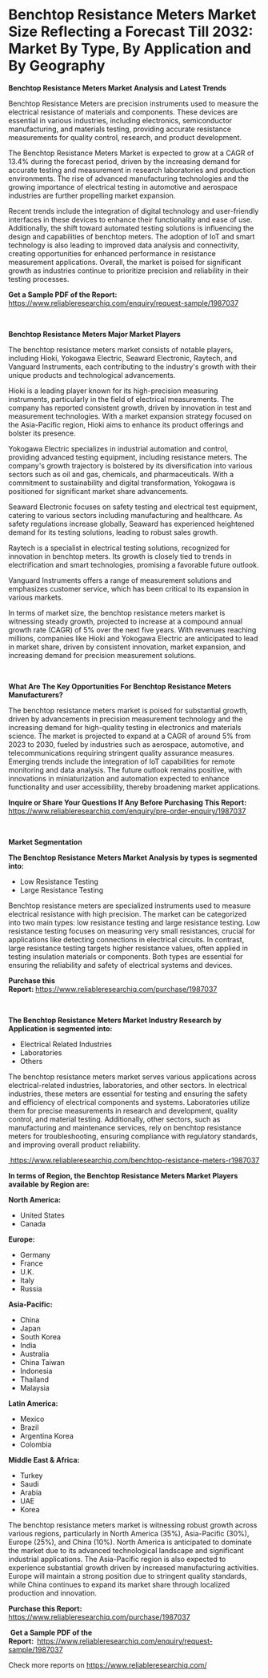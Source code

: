 <p><h1>Benchtop Resistance Meters Market Size Reflecting a Forecast Till 2032: Market By Type, By Application and By Geography</h1></p><p><strong>Benchtop Resistance Meters Market Analysis and Latest Trends</strong></p>
<p><p>Benchtop Resistance Meters are precision instruments used to measure the electrical resistance of materials and components. These devices are essential in various industries, including electronics, semiconductor manufacturing, and materials testing, providing accurate resistance measurements for quality control, research, and product development. </p><p>The Benchtop Resistance Meters Market is expected to grow at a CAGR of 13.4% during the forecast period, driven by the increasing demand for accurate testing and measurement in research laboratories and production environments. The rise of advanced manufacturing technologies and the growing importance of electrical testing in automotive and aerospace industries are further propelling market expansion. </p><p>Recent trends include the integration of digital technology and user-friendly interfaces in these devices to enhance their functionality and ease of use. Additionally, the shift toward automated testing solutions is influencing the design and capabilities of benchtop meters. The adoption of IoT and smart technology is also leading to improved data analysis and connectivity, creating opportunities for enhanced performance in resistance measurement applications. Overall, the market is poised for significant growth as industries continue to prioritize precision and reliability in their testing processes.</p></p>
<p><strong>Get a Sample PDF of the Report:&nbsp;</strong> <a href="https://www.reliableresearchiq.com/enquiry/request-sample/1987037?utm_campaign=2802&utm_medium=2&utm_source=Github&utm_content=ia&utm_term=28022025&utm_id=benchtop-resistance-meters">https://www.reliableresearchiq.com/enquiry/request-sample/1987037</a></p>
<p>&nbsp;</p>
<p><strong>Benchtop Resistance Meters Major Market Players</strong></p>
<p><p>The benchtop resistance meters market consists of notable players, including Hioki, Yokogawa Electric, Seaward Electronic, Raytech, and Vanguard Instruments, each contributing to the industry's growth with their unique products and technological advancements.</p><p>Hioki is a leading player known for its high-precision measuring instruments, particularly in the field of electrical measurements. The company has reported consistent growth, driven by innovation in test and measurement technologies. With a market expansion strategy focused on the Asia-Pacific region, Hioki aims to enhance its product offerings and bolster its presence.</p><p>Yokogawa Electric specializes in industrial automation and control, providing advanced testing equipment, including resistance meters. The company's growth trajectory is bolstered by its diversification into various sectors such as oil and gas, chemicals, and pharmaceuticals. With a commitment to sustainability and digital transformation, Yokogawa is positioned for significant market share advancements.</p><p>Seaward Electronic focuses on safety testing and electrical test equipment, catering to various sectors including manufacturing and healthcare. As safety regulations increase globally, Seaward has experienced heightened demand for its testing solutions, leading to robust sales growth.</p><p>Raytech is a specialist in electrical testing solutions, recognized for innovation in benchtop meters. Its growth is closely tied to trends in electrification and smart technologies, promising a favorable future outlook.</p><p>Vanguard Instruments offers a range of measurement solutions and emphasizes customer service, which has been critical to its expansion in various markets.</p><p>In terms of market size, the benchtop resistance meters market is witnessing steady growth, projected to increase at a compound annual growth rate (CAGR) of 5% over the next five years. With revenues reaching millions, companies like Hioki and Yokogawa Electric are anticipated to lead in market share, driven by consistent innovation, market expansion, and increasing demand for precision measurement solutions.</p></p>
<p>&nbsp;</p>
<p><strong>What Are The Key Opportunities For Benchtop Resistance Meters Manufacturers?</strong></p>
<p><p>The benchtop resistance meters market is poised for substantial growth, driven by advancements in precision measurement technology and the increasing demand for high-quality testing in electronics and materials science. The market is projected to expand at a CAGR of around 5% from 2023 to 2030, fueled by industries such as aerospace, automotive, and telecommunications requiring stringent quality assurance measures. Emerging trends include the integration of IoT capabilities for remote monitoring and data analysis. The future outlook remains positive, with innovations in miniaturization and automation expected to enhance functionality and user accessibility, thereby broadening market applications.</p></p>
<p><strong>Inquire or Share Your Questions If Any Before Purchasing This Report:</strong> <a href="https://www.reliableresearchiq.com/enquiry/pre-order-enquiry/1987037?utm_campaign=2802&utm_medium=2&utm_source=Github&utm_content=ia&utm_term=28022025&utm_id=benchtop-resistance-meters">https://www.reliableresearchiq.com/enquiry/pre-order-enquiry/1987037</a></p>
<p>&nbsp;</p>
<p><strong>Market Segmentation</strong></p>
<p><strong>The Benchtop Resistance Meters Market Analysis by types is segmented into:</strong></p>
<p><ul><li>Low Resistance Testing</li><li>Large Resistance Testing</li></ul></p>
<p><p>Benchtop resistance meters are specialized instruments used to measure electrical resistance with high precision. The market can be categorized into two main types: low resistance testing and large resistance testing. Low resistance testing focuses on measuring very small resistances, crucial for applications like detecting connections in electrical circuits. In contrast, large resistance testing targets higher resistance values, often applied in testing insulation materials or components. Both types are essential for ensuring the reliability and safety of electrical systems and devices.</p></p>
<p><strong>Purchase this Report:&nbsp;</strong><a href="https://www.reliableresearchiq.com/purchase/1987037?utm_campaign=2802&utm_medium=2&utm_source=Github&utm_content=ia&utm_term=28022025&utm_id=benchtop-resistance-meters">https://www.reliableresearchiq.com/purchase/1987037</a></p>
<p>&nbsp;</p>
<p><strong>The Benchtop Resistance Meters Market Industry Research by Application is segmented into:</strong></p>
<p><ul><li>Electrical Related Industries</li><li>Laboratories</li><li>Others</li></ul></p>
<p><p>The benchtop resistance meters market serves various applications across electrical-related industries, laboratories, and other sectors. In electrical industries, these meters are essential for testing and ensuring the safety and efficiency of electrical components and systems. Laboratories utilize them for precise measurements in research and development, quality control, and material testing. Additionally, other sectors, such as manufacturing and maintenance services, rely on benchtop resistance meters for troubleshooting, ensuring compliance with regulatory standards, and improving overall product reliability.</p></p>
<p><a href="https://www.reliableresearchiq.com/benchtop-resistance-meters-r1987037?utm_campaign=2802&utm_medium=2&utm_source=Github&utm_content=ia&utm_term=28022025&utm_id=benchtop-resistance-meters">&nbsp;https://www.reliableresearchiq.com/benchtop-resistance-meters-r1987037</a></p>
<p><strong>In terms of Region, the Benchtop Resistance Meters Market Players available by Region are:</strong></p>
<p>
    <p> <strong> North America: </strong>
        <ul>
            <li>United States</li>
            <li>Canada</li>
        </ul>
        </p> 
    <p> <strong> Europe: </strong>
        <ul>
            <li>Germany</li>
            <li>France</li>
            <li>U.K.</li>
            <li>Italy</li>
            <li>Russia</li>
        </ul>
        </p> 
    <p> <strong> Asia-Pacific: </strong>
        <ul>
            <li>China</li>
            <li>Japan</li>
            <li>South Korea</li>
            <li>India</li>
            <li>Australia</li>
            <li>China Taiwan</li>
            <li>Indonesia</li>
            <li>Thailand</li>
            <li>Malaysia</li>
        </ul>
        </p> 
    <p> <strong> Latin America: </strong>
        <ul>
            <li>Mexico</li>
            <li>Brazil</li>
            <li>Argentina Korea</li>
            <li>Colombia</li>
        </ul>
        </p> 
    <p> <strong> Middle East & Africa: </strong>
        <ul>
            <li>Turkey</li>
            <li>Saudi</li>
            <li>Arabia</li>
            <li>UAE</li>
            <li>Korea</li>
        </ul>
    </p>
    </p>
<p><p>The benchtop resistance meters market is witnessing robust growth across various regions, particularly in North America (35%), Asia-Pacific (30%), Europe (25%), and China (10%). North America is anticipated to dominate the market due to its advanced technological landscape and significant industrial applications. The Asia-Pacific region is also expected to experience substantial growth driven by increased manufacturing activities. Europe will maintain a strong position due to stringent quality standards, while China continues to expand its market share through localized production and innovation.</p></p>
<p><strong>Purchase this Report: </strong><a href="https://www.reliableresearchiq.com/purchase/1987037?utm_campaign=2802&utm_medium=2&utm_source=Github&utm_content=ia&utm_term=28022025&utm_id=benchtop-resistance-meters">https://www.reliableresearchiq.com/purchase/1987037</a></p>
<p>&nbsp;<strong>Get a Sample PDF of the Report:&nbsp;&nbsp;</strong><a href="https://www.reliableresearchiq.com/enquiry/request-sample/1987037?utm_campaign=2802&utm_medium=2&utm_source=Github&utm_content=ia&utm_term=28022025&utm_id=benchtop-resistance-meters">https://www.reliableresearchiq.com/enquiry/request-sample/1987037</a></p>
<p><strong></strong></p>
<p>Check more reports on <a href="https://www.reliableresearchiq.com/?utm_campaign=2802&utm_medium=2&utm_source=Github&utm_content=ia&utm_term=28022025&utm_id=benchtop-resistance-meters">https://www.reliableresearchiq.com/</a></p>